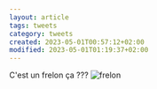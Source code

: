 ```yaml
---
layout: article
tags: tweets
category: tweets
created: 2023-05-01T00:57:12+02:00
modified: 2023-05-01T01:19:37+02:00
---
```


C'est un frelon ça ??? ![frelon](https://i.ibb.co/HpbgVwp/2023-04-04-frelon.jpg)
